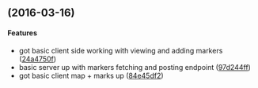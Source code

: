 <a name=""></a>
##  (2016-03-16)


#### Features

*   got basic client side working with viewing and adding markers ([24a4750f](24a4750f))
*   basic server up with markers fetching and posting endpoint ([97d244ff](97d244ff))
*   got basic client map + marks up ([84e45df2](84e45df2))



